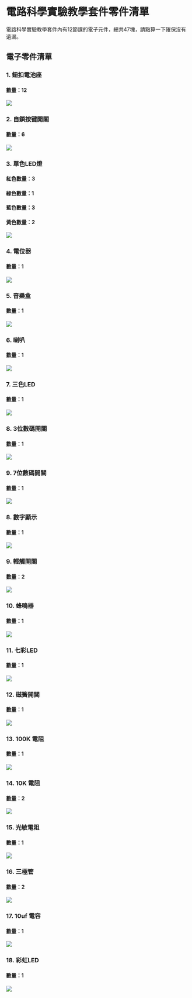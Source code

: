 # 電路科學實驗教學套件零件清單

電路科學實驗教學套件內有12節課的電子元件，總共47塊，請點算一下確保沒有遺漏。

## 電子零件清單

### 1. 鈕扣電池座

#### 數量：12

![](images/2032cell.jpg)

### 2. 自鎖按键開關

#### 數量：6

![](images/switch.jpg)

### 3. 單色LED燈

#### 紅色數量：3
#### 綠色數量：1
#### 藍色數量：3
#### 黃色數量：2

![](images/greenled.jpg)

### 4. 電位器

#### 數量：1

![](images/potentialmeter.jpg)

### 5. 音樂盒

#### 數量：1

![](images/music.jpg)

### 6. 喇叭

#### 數量：1

![](images/speaker.jpg)

### 7. 三色LED

#### 數量：1

![](images/rgb.png)

### 8. 3位數碼開關

#### 數量：1

![](images/3digit.jpg)

### 9. 7位數碼開關

#### 數量：1

![](images/7digit.jpg)

### 8. 數字顯示

#### 數量：1

![](images/number.jpg)

### 9. 輕觸開關

#### 數量：2

![](images/button.jpg)

### 10. 蜂鳴器

#### 數量：1

![](images/buzzer.jpg)

### 11. 七彩LED

#### 數量：1

![](images/colorled.jpg)

### 12. 磁簧開關

#### 數量：1

![](images/reed.jpg)

### 13. 100K 電阻

#### 數量：1

![](images/100k.jpg)

### 14. 10K 電阻

#### 數量：2

![](images/10k.jpg)

### 15. 光敏電阻

#### 數量：1

![](images/lightsensor.jpg)

### 16. 三極管

#### 數量：2

![](images/npn.jpg)

### 17. 10uf 電容

#### 數量：1

![](images/capacitor.jpg)

### 18. 彩虹LED

#### 數量：1

![](images/rainbow.jpg)